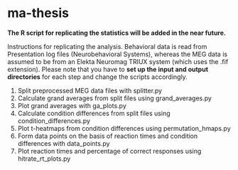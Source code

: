 # ma-thesis

**The R script for replicating the statistics will be added in the near future.**

Instructions for replicating the analysis. Behavioral data is read from Presentation log files (Neurobehavioral Systems), whereas the MEG data is assumed to be from an Elekta Neuromag TRIUX system (which uses the .fif extension). Please note that you have to **set up the input and output directories** for each step and change the scripts accordingly.


1. Split preprocessed MEG data files with splitter.py  
2. Calculate grand averages from split files using grand_averages.py  
3. Plot grand averages with ga_plots.py  
4. Calculate condition differences from split files using condition_differences.py  
5. Plot t-heatmaps from condition differences using permutation_hmaps.py  
6. Form data points on the basis of reaction times and condition differences with data_points.py  
7. Plot reaction times and percentage of correct responses using hitrate_rt_plots.py
